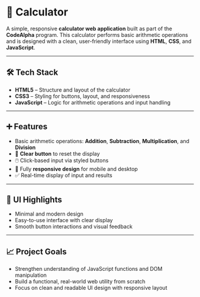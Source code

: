 # 🧮 Calculator

A simple, responsive **calculator web application** built as part of the **CodeAlpha** program. This calculator performs basic arithmetic operations and is designed with a clean, user-friendly interface using **HTML**, **CSS**, and **JavaScript**.

---

## 🛠️ Tech Stack

- **HTML5** – Structure and layout of the calculator  
- **CSS3** – Styling for buttons, layout, and responsiveness  
- **JavaScript** – Logic for arithmetic operations and input handling  

---

## ➕ Features

- Basic arithmetic operations: **Addition**, **Subtraction**, **Multiplication**, and **Division**  
- 🧼 **Clear button** to reset the display  
- 🖱️ Click-based input via styled buttons  
- 📱 Fully **responsive design** for mobile and desktop  
- ✅ Real-time display of input and results  

---

## 🎨 UI Highlights

- Minimal and modern design  
- Easy-to-use interface with clear display  
- Smooth button interactions and visual feedback  

---

## 📈 Project Goals

- Strengthen understanding of JavaScript functions and DOM manipulation  
- Build a functional, real-world web utility from scratch  
- Focus on clean and readable UI design with responsive layout  
